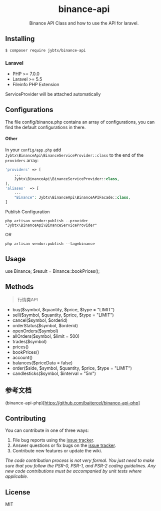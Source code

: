 <h1 align="center"> binance-api </h1>

<p align="center"> Binance API Class and how to use the API for laravel.</p>


## Installing

```shell
$ composer require jybtx/binance-api
```
### Laravel

- PHP >= 7.0.0
 - Laravel >= 5.5
 - Fileinfo PHP Extension
 
 ServiceProvider will be attached automatically

 ## Configurations
 The file config/binance.php contains an array of configurations, you can find the default configurations in there.

#### Other

In your `config/app.php` add `Jybtx\BinanceApi\BinanceServiceProvider::class` to the end of the `providers` array:

```php
'providers' => [
    ...
    Jybtx\BinanceApi\BinanceServiceProvider::class,
],
'aliases'  => [
    ...
    "Binance": Jybtx\BinanceApi\BinanceAPIFacade::class,
]
```
Publish Configuration

```shell
php artisan vendor:publish --provider "Jybtx\BinanceApi\BinanceServiceProvider"
```
OR
```shell
php artisan vendor:publish --tag=binance
```




## Usage
use Binance;
$result = Binance::bookPrices();

## Methods

> 行情类API 

- buy($symbol, $quantity, $price, $type = "LIMIT")
- sell($symbol, $quantity, $price, $type = "LIMIT")
- cancel($symbol, $orderid)
- orderStatus($symbol, $orderid)
- openOrders($symbol)
- allOrders($symbol, $limit = 500)
- trades($symbol)
- prices()
- bookPrices()
- account()
- balances($priceData = false)
- order($side, $symbol, $quantity, $price, $type = "LIMIT")
- candlesticks($symbol, $interval = "5m")

## 参考文档
(binance-api-php)[https://github.com/baitercel/binance-api-php]

## Contributing

You can contribute in one of three ways:

1. File bug reports using the [issue tracker](https://github.com/jybtx/binanceapi/issues).
2. Answer questions or fix bugs on the [issue tracker](https://github.com/jybtx/binanceapi/issues).
3. Contribute new features or update the wiki.

_The code contribution process is not very formal. You just need to make sure that you follow the PSR-0, PSR-1, and PSR-2 coding guidelines. Any new code contributions must be accompanied by unit tests where applicable._

## License

MIT